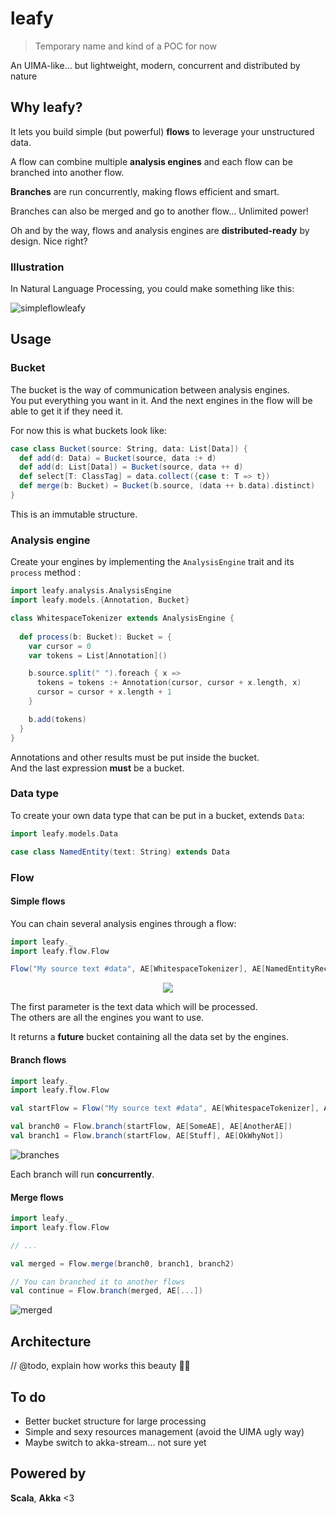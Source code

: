 # leafy
> Temporary name and kind of a POC for now

An UIMA-like... but lightweight, modern, concurrent and distributed by nature

## Why leafy?

It lets you build simple (but powerful) **flows** to leverage your unstructured data.  

A flow can combine multiple **analysis engines** and each flow can be branched into another flow.  

**Branches** are run concurrently, making flows efficient and smart.  

Branches can also be merged and go to another flow... Unlimited power!  

Oh and by the way, flows and analysis engines are **distributed-ready** by design. Nice right?   

### Illustration

In Natural Language Processing, you could make something like this:  

![simpleflowleafy](https://cloud.githubusercontent.com/assets/1422403/10304375/ff86ed7e-6c19-11e5-95b2-aa8f9a9de81c.png)

## Usage

### Bucket

The bucket is the way of communication between analysis engines.  
You put everything you want in it. And the next engines in the flow will be able to get it if they need it.

For now this is what buckets look like:
```scala
case class Bucket(source: String, data: List[Data]) {
  def add(d: Data) = Bucket(source, data :+ d)
  def add(d: List[Data]) = Bucket(source, data ++ d)
  def select[T: ClassTag] = data.collect({case t: T => t})
  def merge(b: Bucket) = Bucket(b.source, (data ++ b.data).distinct)
}
```

This is an immutable structure.

### Analysis engine

Create your engines by implementing the `AnalysisEngine` trait and its `process` method : 

```scala
import leafy.analysis.AnalysisEngine
import leafy.models.{Annotation, Bucket}

class WhitespaceTokenizer extends AnalysisEngine {
  
  def process(b: Bucket): Bucket = {
    var cursor = 0
    var tokens = List[Annotation]()

    b.source.split(" ").foreach { x =>
      tokens = tokens :+ Annotation(cursor, cursor + x.length, x)
      cursor = cursor + x.length + 1
    }

    b.add(tokens)
  }
}
```

Annotations and other results must be put inside the bucket.  
And the last expression **must** be a bucket.

### Data type

To create your own data type that can be put in a bucket, extends `Data`:  

```scala
import leafy.models.Data

case class NamedEntity(text: String) extends Data
```

### Flow

#### Simple flows

You can chain several analysis engines through a flow: 

```scala
import leafy._
import leafy.flow.Flow

Flow("My source text #data", AE[WhitespaceTokenizer], AE[NamedEntityRecognition])
```

<p align="center">
  <img src="https://cloud.githubusercontent.com/assets/1422403/10395259/37f5430c-6e9c-11e5-80b8-288f68ece4b5.png" />
</p>

The first parameter is the text data which will be processed.  
The others are all the engines you want to use.  

It returns a **future** bucket containing all the data set by the engines.

#### Branch flows 

```scala
import leafy._
import leafy.flow.Flow

val startFlow = Flow("My source text #data", AE[WhitespaceTokenizer], AE[NamedEntityRecognition])

val branch0 = Flow.branch(startFlow, AE[SomeAE], AE[AnotherAE])
val branch1 = Flow.branch(startFlow, AE[Stuff], AE[OkWhyNot])
```

![branches](https://cloud.githubusercontent.com/assets/1422403/10395262/3f9e605c-6e9c-11e5-88fc-35372e79d3ea.png)

Each branch will run **concurrently**.  

#### Merge flows 

```scala
import leafy._
import leafy.flow.Flow

// ...

val merged = Flow.merge(branch0, branch1, branch2)

// You can branched it to another flows
val continue = Flow.branch(merged, AE[...])
```

![merged](https://cloud.githubusercontent.com/assets/1422403/10395266/47579a2a-6e9c-11e5-85fd-c5cfef152d92.png)

## Architecture

// @todo, explain how works this beauty :lipstick::kissing_heart:

## To do

- Better bucket structure for large processing
- Simple and sexy resources management (avoid the UIMA ugly way)
- Maybe switch to akka-stream... not sure yet

## Powered by

**Scala**, **Akka** <3
